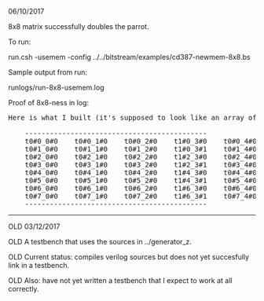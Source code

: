 06/10/2017

8x8 matrix successfully doubles the parrot.

To run:

  run.csh -usemem -config ../../bitstream/examples/cd387-newmem-8x8.bs

Sample output from run:

  runlogs/run-8x8-usemem.log

Proof of 8x8-ness in log:

<pre>
Here is what I built (it's supposed to look like an array of tiles).

    --------------------------------------------
    t0#0_0#0    t0#0_1#0    t0#0_2#0    t1#0_3#0    t0#0_4#0    t0#0_5#0    t0#0_6#0    t1#0_7#0    
    t0#1_0#0    t0#1_1#0    t0#1_2#0    t1#0_3#1    t0#1_4#0    t0#1_5#0    t0#1_6#0    t1#0_7#1    
    t0#2_0#0    t0#2_1#0    t0#2_2#0    t1#2_3#0    t0#2_4#0    t0#2_5#0    t0#2_6#0    t1#2_7#0    
    t0#3_0#0    t0#3_1#0    t0#3_2#0    t1#2_3#1    t0#3_4#0    t0#3_5#0    t0#3_6#0    t1#2_7#1    
    t0#4_0#0    t0#4_1#0    t0#4_2#0    t1#4_3#0    t0#4_4#0    t0#4_5#0    t0#4_6#0    t1#4_7#0    
    t0#5_0#0    t0#5_1#0    t0#5_2#0    t1#4_3#1    t0#5_4#0    t0#5_5#0    t0#5_6#0    t1#4_7#1    
    t0#6_0#0    t0#6_1#0    t0#6_2#0    t1#6_3#0    t0#6_4#0    t0#6_5#0    t0#6_6#0    t1#6_7#0    
    t0#7_0#0    t0#7_1#0    t0#7_2#0    t1#6_3#1    t0#7_4#0    t0#7_5#0    t0#7_6#0    t1#6_7#1    
    --------------------------------------------
</pre>

------------------------------------------------------------------------------
OLD 03/12/2017

OLD A testbench that uses the sources in ../generator_z.

OLD Current status: compiles verilog sources but does not yet succesfully link in a testbench.

OLD Also: have not yet written a testbench that I expect to work at all correctly.
